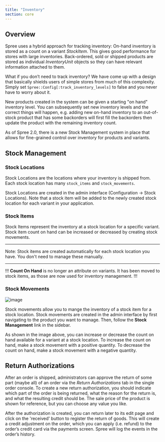 ```yaml
---
title: "Inventory"
section: core
---
```


## Overview

Spree uses a hybrid approach for tracking inventory: On-hand inventory is stored as a count on a variant *StockItem*. This gives good performance for stores with large inventories. Back-ordered, sold or shipped products are stored as individual *InventoryUnit* objects so they can have relevant information attached to them.

What if you don’t need to track inventory? We have come up with a design that basically shields users of simple stores from much of this complexity. Simply set `Spree::Config[:track_inventory_levels]` to false and you never have to worry about it.

New products created in the system can be given a starting "on hand" inventory level. You can subsequently set new inventory levels and the correct things will happen, e.g. adding new on-hand inventory to an out-of-stock product that has some backorders will first fill the backorders then update the product with the remaining inventory count.

As of Spree 2.0, there is a new Stock Management system in place that allows for fine-grained control over inventory for products and variants.

## Stock Management

### Stock Locations

Stock Locations are the locations where your inventory is shipped from. Each stock location has many `stock_items` and `stock_movements`.

Stock Locations are created in the admin interface (Configuration → Stock Locations). Note that a stock item will be added to the newly created stock location for each variant in your application.

### Stock Items

Stock Items represent the inventory at a stock location for a specific variant. Stock item count on hand can be increased or decreased by creating stock movements.

***
Note: Stock items are created automatically for each stock location you have. You don't need to manage these manually.
***

!!!
**Count On Hand** is no longer an attribute on variants. It has been moved to stock items, as those are now used for inventory management.
!!!

### Stock Movements

![image](../images/developer/core/stock_movements.png)

Stock movements allow you to mange the inventory of a stock item for a stock location. Stock movements are created in the admin interface by first navigating to the product you want to manage. Then, follow the **Stock Management** link in the sidebar.

As shown in the image above, you can increase or decrease the count on hand available for a variant at a stock location. To increase the count on hand, make a stock movement with a positive quantity. To decrease the count on hand, make a stock movement with a negative quantity.

## Return Authorizations

After an order is shipped, administrators can approve the return of some part (maybe all) of an order via the *Return Authorizations* tab in the single order console. To create a new return authorization, you should indicate which part of the order is being returned, what the reason for the return is, and what the resulting credit should be. The sale price of the product is shown for reference, but you can choose any value you like.

After the authorization is created, you can return later to its edit page and click on the 'received' button to register the return of goods. This will create a credit adjustment on the order, which you can apply (i.e. refund) to the order’s credit card via the payments screen. Spree will log the events in the order’s history.
